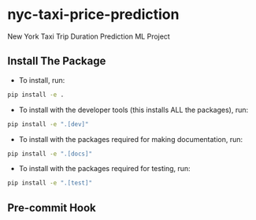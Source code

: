 # nyc-taxi-price-prediction

New York Taxi Trip Duration Prediction ML Project

## Install The Package

* To install, run:

```bash
pip install -e .
```

* To install with the developer tools (this installs ALL the packages), run:

```bash
pip install -e ".[dev]"
```

* To install with the packages required for making documentation, run:

```bash
pip install -e ".[docs]"
```

* To install with the packages required for testing, run:

```bash
pip install -e ".[test]"
```

## Pre-commit Hook


